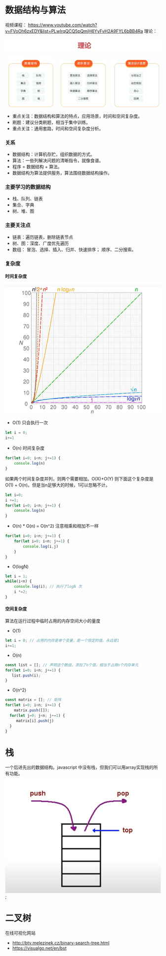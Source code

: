 # 数据结构与算法

视频课程： https://www.youtube.com/watch?v=FVoOh6zxEDY&list=PLwIrqQCQ5pQmjH6YyFvH2A9FYL6bBB4Ra
理论：

![理论](./png/1.png "理论基础图片")

- 重点关注：数据结构和算法的特点，应用场景，时间和空间复杂度。
- 刷题：建议分类刷题，相当于集中训练。
- 重点关注：通用套路，时间和空间复杂度分析。


### 关系

- 数据结构：计算机存贮，组织数据的方式。
- 算法：一些列解决问题的清晰指令，就像食谱。
- 程序 = 数据结构 + 算法。
- 数据结构为算法提供服务，算法围绕数据结构操作。


### 主要学习的数据结构
- 栈、队列、链表
- 集合、字典
- 树、堆、图

### 主要关注点
- 链表：遍历链表，删除链表节点
- 树、图：深度、广度优先遍历
- 数组： 冒泡、选择、插入、归并、快速排序； 顺序、二分搜索。

### 复杂度

#### 时间复杂度
![时间复杂度图](./png/2.png)

- O(1) 只会执行一次

```js
let i = 0;
i+=1
```

- O(n) 时间复杂度
```js
for(let i=0; i<n; j+=1) {
    console.log(n)
}
```

如果两个时间复杂度并列，则两个需要相加。O(X)+O(Y)
则下面这个复杂度是 O(1) + O(n)。但是当n足够大的时候，1可以忽略不计。

```js
let i=0;
i +=1;
for(let i=0; i<n; j+=1) {
    console.log(n)
}
```

- O(n) * O(n) = O(n^2)  注意相乘和相加不一样
```js
for(let i=0; i<n; j+=1) {
    for(let i=0; i<n; j+=1) {
        console.log(i,j)
    }
}
```

- O(logN)
  
```js
let i = 1;
while(i<n) {
    console.log(i); // 执行了logN 次
    i *=2;
}
```

#### 空间复杂度
算法在运行过程中临时占用的内存空间大小的量度

- O(1)
```js
let i = 0; // 占用的内存是单个变量，是一个恒定的值。永远是1
i+=1;
```
- O(n)
```js
const list = []; // 声明这个数组，添加了n个值，相当于占用n个内存单元
for(let i=0; i<n; j+=1) {
   list.push(i);
}
```

- O(n^2)
```js
const matrix = []; // 矩阵
for(let i=0; i<n; i+=1) {
    matrix.push([]);
  for(let j=0; j<n; j+=1) {
     matrix[i].push(j)
  }
}
```

# 栈
一个后进先出的数据结构。javascript 中没有栈，但我们可以用array实现栈的所有功能。
![栈的数据结构](./png/3.png);

# 二叉树

在线可视化网站

- http://btv.melezinek.cz/binary-search-tree.html
- https://visualgo.net/en/bst
